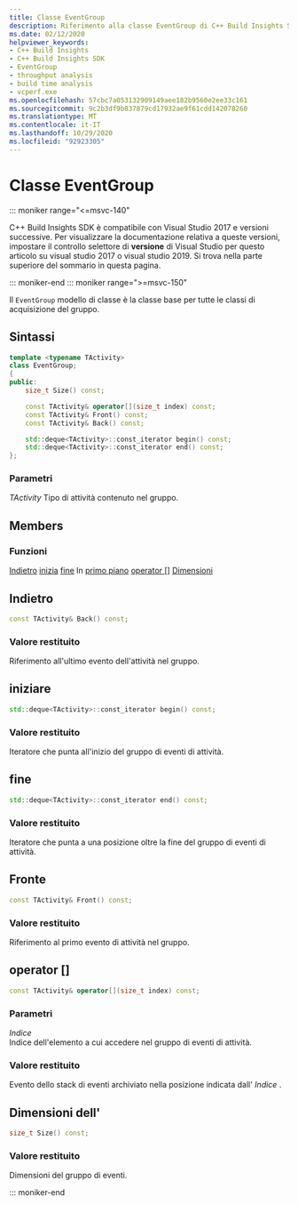 ```yaml
---
title: Classe EventGroup
description: Riferimento alla classe EventGroup di C++ Build Insights SDK.
ms.date: 02/12/2020
helpviewer_keywords:
- C++ Build Insights
- C++ Build Insights SDK
- EventGroup
- throughput analysis
- build time analysis
- vcperf.exe
ms.openlocfilehash: 57cbc7a053132909149aee182b9560e2ee33c161
ms.sourcegitcommit: 9c2b3df9b837879cd17932ae9f61cdd142078260
ms.translationtype: MT
ms.contentlocale: it-IT
ms.lasthandoff: 10/29/2020
ms.locfileid: "92923305"
---
```

# <a name="eventgroup-class"></a>Classe EventGroup

::: moniker range="<=msvc-140"

C++ Build Insights SDK è compatibile con Visual Studio 2017 e versioni successive. Per visualizzare la documentazione relativa a queste versioni, impostare il controllo selettore di **versione** di Visual Studio per questo articolo su visual studio 2017 o visual studio 2019. Si trova nella parte superiore del sommario in questa pagina.

::: moniker-end
::: moniker range=">=msvc-150"

Il `EventGroup` modello di classe è la classe base per tutte le classi di acquisizione del gruppo.

## <a name="syntax"></a>Sintassi

```cpp
template <typename TActivity>
class EventGroup;
{
public:
    size_t Size() const;

    const TActivity& operator[](size_t index) const;
    const TActivity& Front() const;
    const TActivity& Back() const;

    std::deque<TActivity>::const_iterator begin() const;
    std::deque<TActivity>::const_iterator end() const;
};
```

### <a name="parameters"></a>Parametri

*TActivity* Tipo di attività contenuto nel gruppo.

## <a name="members"></a>Members

### <a name="functions"></a>Funzioni

[Indietro](#back) 
 [inizia](#begin) 
 [fine](#end) 
 In [primo piano](#front) 
 [operator []](#subscript-operator) 
 [Dimensioni](#size)

## <a name="back"></a><a name="back"></a> Indietro

```cpp
const TActivity& Back() const;
```

### <a name="return-value"></a>Valore restituito

Riferimento all'ultimo evento dell'attività nel gruppo.

## <a name="begin"></a><a name="begin"></a> iniziare

```cpp
std::deque<TActivity>::const_iterator begin() const;
```

### <a name="return-value"></a>Valore restituito

Iteratore che punta all'inizio del gruppo di eventi di attività.

## <a name="end"></a><a name="end"></a> fine

```cpp
std::deque<TActivity>::const_iterator end() const;
```

### <a name="return-value"></a>Valore restituito

Iteratore che punta a una posizione oltre la fine del gruppo di eventi di attività.

## <a name="front"></a><a name="front"></a> Fronte

```cpp
const TActivity& Front() const;
```

### <a name="return-value"></a>Valore restituito

Riferimento al primo evento di attività nel gruppo.

## <a name="operator"></a><a name="subscript-operator"></a> operator []

```cpp
const TActivity& operator[](size_t index) const;
```

### <a name="parameters"></a>Parametri

*Indice*\
Indice dell'elemento a cui accedere nel gruppo di eventi di attività.

### <a name="return-value"></a>Valore restituito

Evento dello stack di eventi archiviato nella posizione indicata dall' *Indice* .

## <a name="size"></a>Dimensioni dell'<a name="size"></a>

```cpp
size_t Size() const;
```

### <a name="return-value"></a>Valore restituito

Dimensioni del gruppo di eventi.

::: moniker-end
